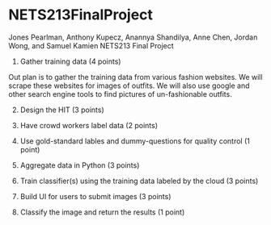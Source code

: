 # NETS213FinalProject
Jones Pearlman, Anthony Kupecz, Anannya Shandilya, Anne Chen, Jordan Wong, and Samuel Kamien NETS213 Final Project

1. Gather training data (4 points)

Out plan is to gather the training data from various fashion websites. We will scrape these websites for images of outfits. We will also use google and other search engine tools to find pictures of un-fashionable outfits.

2. Design the HIT (3 points)

3. Have crowd workers label data (2 points)

4. Use gold-standard lables and dummy-questions for quality control (1 point)

5. Aggregate data in Python (3 points)

6. Train classifier(s) using the training data labeled by the cloud (3 points)

7. Build UI for users to submit images (3 points)

8. Classify the image and return the results (1 point)

